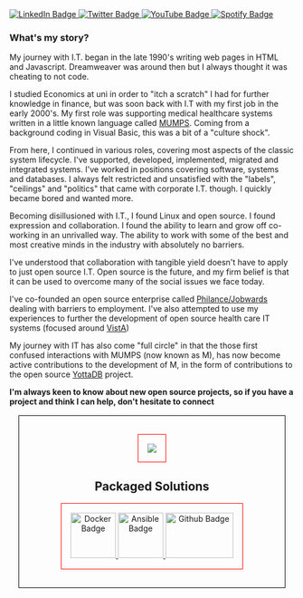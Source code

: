 
<div id="user-content-badges" dir="auto">
  <a href="https://www.linkedin.com/in/raman-sailopal-5266457a/" rel="nofollow">
    <img src="https://camo.githubusercontent.com/e0278098417dddf9727cfee70a5eb84af38a20705b3bded56cf91cb5feb29d7d/68747470733a2f2f696d672e736869656c64732e696f2f62616467652f4c696e6b6564496e2d626c75653f7374796c653d666f722d7468652d6261646765266c6f676f3d6c696e6b6564696e266c6f676f436f6c6f723d7768697465" alt="LinkedIn Badge" data-canonical-src="https://img.shields.io/badge/LinkedIn-blue?style=for-the-badge&amp;logo=linkedin&amp;logoColor=white" style="max-width: 100%;">
  </a>
   <a href="https://twitter.com/ramansailopal" rel="nofollow">
    <img src="https://camo.githubusercontent.com/b00ee237784dbf7849cba7c16d4442a73a94fb3fe1928efb79ef3163089c720e/68747470733a2f2f696d672e736869656c64732e696f2f62616467652f547769747465722d626c75653f7374796c653d666f722d7468652d6261646765266c6f676f3d74776974746572266c6f676f436f6c6f723d7768697465" alt="Twitter Badge" data-canonical-src="https://img.shields.io/badge/Twitter-blue?style=for-the-badge&amp;logo=twitter&amp;logoColor=white" style="max-width: 100%;">
  </a>
  <a href="https://www.youtube.com/channel/UCpBwomnJVv4S0Dd-jcFdNPw" rel="nofollow">
    <img src="https://img.shields.io/youtube/channel/views/UCpBwomnJVv4S0Dd-jcFdNPw?label=YouTube%20Channel&style=social" alt="YouTube Badge" data-canonical-src="https://img.shields.io/youtube/channel/views/UCpBwomnJVv4S0Dd-jcFdNPw?label=YouTube%20Channel&style=social" style="max-width: 100%;">
  </a>
  <a href="https://open.spotify.com/user/romisailopal?si=bcfbeb4d34844a64" rel="nofollow">
    <img src="https://camo.githubusercontent.com/c0bf8616af20c27426a515e3c15ecf5252b5790f9a71a406123ed71445dd40b1/68747470733a2f2f696d672e736869656c64732e696f2f62616467652f53706f746966792d3145443736303f267374796c653d666f722d7468652d6261646765266c6f676f3d73706f74696679266c6f676f436f6c6f723d7768697465" alt="Spotify Badge" data-canonical-src="https://img.shields.io/badge/Spotify-1ED760?&amp;style=for-the-badge&amp;logo=spotify&amp;logoColor=white" style="max-width: 100%;">
 </a>
</div>
  
### What's my story?

My journey with I.T. began in the late 1990's writing web pages in HTML and Javascript. Dreamweaver was around then but I always thought it was cheating to not code.

I studied Economics at uni in order to "itch a scratch" I had for further knowledge in finance, but was soon back with I.T with my first job in the early 2000's. My first role was supporting medical healthcare systems written in a little known language called <a href="https://en.wikipedia.org/wiki/MUMPS">MUMPS</a>.
Coming from a background coding in Visual Basic, this was a bit of a "culture shock". 

From here, I continued in various roles, covering most aspects of the classic system lifecycle. I've supported, developed, implemented, migrated and integrated systems. I've worked in positions covering software, systems and databases.
I always felt restricted and unsatisfied with the "labels", "ceilings" and "politics" that came with corporate I.T. though. I quickly became bored and wanted more.

Becoming disillusioned with I.T., I found Linux and open source. I found expression and collaboration. I found the ability to learn and grow off co-working in an unrivalled way. The ability to work with some of the best and most creative minds in the industry with absolutely no barriers.

I've understood that collaboration with tangible yield doesn't have to apply to just open source I.T. Open source is the future, and my firm belief is that it can be used to overcome many of the social issues we face today. 

I've co-founded an open source enterprise called <a href="https://www.youtube.com/watch?v=E0VCDbrVSwQ">Philance/Jobwards</a> dealing with barriers to employment. I've also attempted to use my experiences to further the development of open source health care IT systems (focused around <a href="https://en.wikipedia.org/wiki/VistA">VistA</a>)

My journey with IT has also come "full circle" in that the those first confused interactions with MUMPS (now known as M), has now become active contributions to the development of M, in the form of contributions to the open source <a href="https://yottadb.com">YottaDB</a> project.

**I'm always keen to know about new open source projects, so if you have a project and think I can help, don't hesitate to connect**

<div style="border: 1px solid black; margin: 1rem; padding: 2rem 2rem; text-align: center;">
  <div style="display: inline-block; border: 1px solid red; padding: 1rem 1rem; vertical-align: middle;"> 
    <img src="https://github-readme-stats.vercel.app/api/top-langs/?username=RamSailopal"></img>
  </div>

## Packaged Solutions

  <div style="display: inline-block; border: 1px solid red; padding: 1rem 1rem; vertical-align: middle;">
  <a href="https://hub.docker.com/u/ramb0" rel="nofollow">
    <img src="https://www.docker.com/wp-content/uploads/2022/03/vertical-logo-monochromatic.png" alt="Docker Badge" data-canonical-src="https://www.docker.com/wp-content/uploads/2022/03/vertical-logo-monochromatic.png" style="max-width: 100%;" height=80 width=80>
  </a>
  <a href="https://galaxy.ansible.com/ramsailopal" rel="nofollow">
    <img src="https://encrypted-tbn0.gstatic.com/images?q=tbn:ANd9GcR4Tf5jR5NwYi1TjvWtC4-2puMT2ewswetzA6HLL8rvrB0YKUvvWGvx&usqp=CAU" alt="Ansible Badge" data-canonical-src="https://encrypted-tbn0.gstatic.com/images?q=tbn:ANd9GcR4Tf5jR5NwYi1TjvWtC4-2puMT2ewswetzA6HLL8rvrB0YKUvvWGvx&usqp=CAU" style="max-width: 100%;" height=80 width=80>
  </a>
  <a href="https://github.com/marketplace/actions/m-routine-compilation-check" rel="nofollow">
    <img src="https://1000logos.net/wp-content/uploads/2021/05/GitHub-logo.png" alt="Github Badge" data-canonical-src="https://1000logos.net/wp-content/uploads/2021/05/GitHub-logo.png" style="max-width: 100%;" height=80 width=120>
  </a>
  </div>
</div> 


